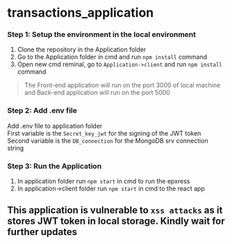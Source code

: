 # transactions_application

### Step 1: Setup the environment in the local environment
1) Clone the repository in the Application folder 
2) Go to the Application folder in cmd and run `npm install` command
3) Open new cmd reminal, go to `Application->client` and run `npm install` command
> The Front-end application will run on the port 3000 of local machine and Back-end application will run on the port 5000

### Step 2: Add .env file
Add .env file to application folder</br>
First variable is the `Secret_key_jwt` for the signing of the JWT token</br>
Second variable is the `DB_connection` for the MongoDB srv connection string

### Step 3: Run the Application
1) In application folder run `npm start` in cmd to run the epxress
2) In application->client folder run `npm start` in cmd to the react app

## This application is vulnerable to `xss attacks` as it stores JWT token in local storage. Kindly wait for further updates
